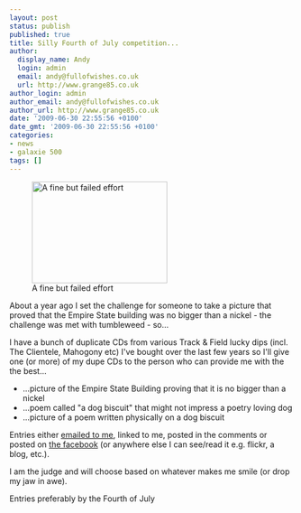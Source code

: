 ```yaml
---
layout: post
status: publish
published: true
title: Silly Fourth of July competition...
author:
  display_name: Andy
  login: admin
  email: andy@fullofwishes.co.uk
  url: http://www.grange85.co.uk
author_login: admin
author_email: andy@fullofwishes.co.uk
author_url: http://www.grange85.co.uk
date: '2009-06-30 22:55:56 +0100'
date_gmt: '2009-06-30 22:55:56 +0100'
categories:
- news
- galaxie 500
tags: []
---
```

<p><figure class="caption alignright"><a href="http://www.flickr.com/photos/tncowart/2668896839"><img alt="A fine but failed effort" src="http://farm4.static.flickr.com/3287/2668896839_32990e96f4_m.jpg" title="Nickel  Empire State Building" width="240" height="180" /></a><figcaption class="caption-text">A fine but failed effort</figcaption></figure>
<p>About a year ago I set the challenge for someone to take a picture that proved that the Empire State building was no bigger than a nickel - the challenge was met with tumbleweed - so...</p>
<p>I have a bunch of duplicate CDs from various Track & Field lucky dips (incl. The Clientele, Mahogony etc) I've bought over the last few years so I'll give one (or more) of my dupe CDs to the person who can provide me with the the best...</p>
<ul>
<li>...picture of the Empire State Building proving that it is no bigger than a nickel</li>
<li>...poem called "a dog biscuit" that might not impress a poetry loving dog</li>
<li>...picture of a poem written physically on a dog biscuit</li>
</ul>
<p>Entries either <a href="mailto:andy@grange85.co.uk">emailed to me</a>, linked to me, posted in the comments or posted on <a href="http://www.facebook.com/fullofwishes">the facebook</a> (or anywhere else I can see/read it e.g. flickr, a blog, etc.).</p>
<p>I am the judge and will choose based on whatever makes me smile (or drop my jaw in awe).</p>
<p>Entries preferably by the Fourth of July</p>

